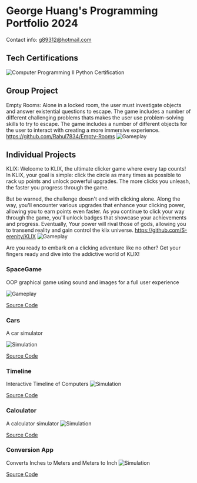 # George Huang's Programming Portfolio 2024
Contact info: g89312@hotmail.com
## Tech Certifications
![Computer Programming II Python Certification](images/State_Cert_Python2.png)
## Group Project
Empty Rooms:
Alone in a locked room, the user must investigate objects and answer existential questions to escape. The game includes a number of different challenging problems thats makes the user use problem-solving skills to try to escape. The game includes a number of different objects for the user to interact with creating a more immersive experience.
https://github.com/Rahul7834/Empty-Rooms
![Gameplay](images/Empty_Rooms_Demo.png)
## Individual Projects
KLIX: Welcome to KLIX, the ultimate clicker game where every tap counts! In KLIX, your goal is simple: click the circle as many times as possible to rack up points and unlock powerful upgrades. The more clicks you unleash, the faster you progress through the game.

But be warned, the challenge doesn't end with clicking alone. Along the way, you'll encounter various upgrades that enhance your clicking power, allowing you to earn points even faster. As you continue to click your way through the game, you'll unlock badges that showcase your achievements and progress. Eventually, Your power will rival those of gods, allowing you to transend reality and gain control the klix universe. https://github.com/S-erenity/KLIX
![Gameplay](images/KLIX.png)

Are you ready to embark on a clicking adventure like no other? Get your fingers ready and dive into the addictive world of KLIX!
### SpaceGame
OOP graphical game using sound and images for a full user experience

![Gameplay](images/Space_Game_Image.png)

[Source Code](https://github.com/S-erenity/programmingportfolio/blob/main/src/SpaceGame.zip)

### Cars
A car simulator

![Simulation](images/Cars.png)

[Source Code](https://github.com/S-erenity/programmingportfolio/blob/main/src/DriveCars.zip)

### Timeline
Interactive Timeline of Computers
![Simulation](images/Timeling.png)

[Source Code](https://github.com/S-erenity/programmingportfolio/blob/main/src/Timelinedone.zip)

### Calculator
A calculator simulator
![Simulation](images/Calculator.png)

[Source Code](https://github.com/S-erenity/programmingportfolio/blob/main/src/Calculator.zip)

### Conversion App
Converts Inches to Meters and Meters to Inch
![Simulation](images/Conversion_App.png)

[Source Code](https://github.com/S-erenity/programmingportfolio/blob/main/src/ConversionApp2.zip)






